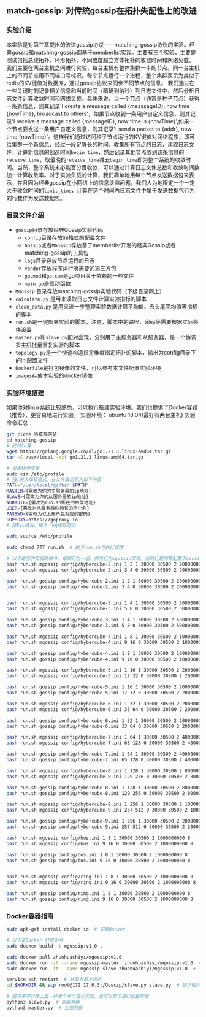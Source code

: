 ## match-gossip: 对传统gossip在拓扑失配性上的改进

### 实验介绍

本实验是对第三章提出的改进gossip协议——matching-gossip协议的实验。经典gossip和matching-gossip都基于memberlist实现。主要有三个实验，主要是测试包括总线拓扑、环形拓扑、不同维度超立方体拓扑的收敛时间和网络负载。
我们主要在两台主机之间进行实验，每台主机有整体集群一半的节点。同一台主机上的不同节点用不同端口号标识。每个节点运行一个进程，整个集群表示为类似于redis的KV键值对数据库，通过gossip协议来同步不同节点的信息。
我们通过在一些关键时刻记录相关信息和当前时间（精确到纳秒）到日志文件中，然后分析日志文件计算收敛时间和网络负载。具体来说，当一个节点（通常是种子节点）获得一条新信息，则其记录'I create a message called {messsageID}, now time {nowTime}, broadcast to others'，如果节点收到一条用户自定义信息，则其记录'I receive a message called {messageID}, now time is {nowTime}',如果一个节点要发送一条用户自定义信息，则其记录'I send a packet to {addr}, now time {nowTime}'。这样我们通过访问种子节点运行的KV键值对网络程序，即可给集群一个新信息，经过一段足够长的时间，收集所有节点的日志，读取日志文件，计算新信息的创造时间`begin_time`，然后记录其他节点收到该条信息的`receive_time`，取最晚的`receive_time`减去`begin_time`即为整个系统的收敛时间。当然，整个系统未必能百分百收敛，可以通过计算日志文件总数和收敛时间数加一计算收敛率。对于实验负载的计算，我们简单地用每个节点发送数据包来表示，并且因为经典gossip在小网络上的信息泛滥问题，我们人为地限定一个一定大于收敛时间的`limit_time`，计算在这个时间内日志文件中属于发送数据包行为的行数作为发送数据包。


### 目录文件介绍

 - `gossip`目录存放经典Gossip实验代码
    - `config`目录存放ini格式的配置文件
    - `Gossip`或者`MGossip`存放基于memberlist开发的经典Gossip或者matching-gossip的工具包
    - `logs`目录存放节点运行的日志
    - `vendor`存放程序运行所需要的第三方包
    - `go.mod`和`go.sum`是go项目关于依赖的一些文件
    - `main.go`是启动函数
 - `MGossip` 目录存放matching-gossip实验代码（下级目录同上）
 - `calculate.py` 是用来读取日志文件计算实验指标的脚本
 - `clean_data.py` 是用来进一步整理实验数据计算平均值、去头尾平均值等指标的脚本
 - `run.sh`是一键部署实验的脚本，注意，脚本中的路径、密码等需要根据实际条件设置
 - `master.py`和`slave.py`配对出现，分别用于主服务器和从服务器，是一个协调多主机批量重复实验的脚本
 - `topology.py`是一个快速构造指定维度指定拓扑的脚本，输出为config目录下的ini配置文件
 - `Dockerfile`是打包镜像的文件，可以参考本文件配置实验环境
 - `images`存放本实验的docker镜像

### 实验环境搭建
如果你对linux系统比较熟悉，可以执行搭建实验环境。我们也提供了Docker容器（推荐），更容易地进行实验。
实验环境： ubuntu 18.04(最好有两台主机)
实验命令汇总：
```sh
git clone 待填写网站
cd matching-gossip
# 安转Go等
wget https://golang.google.cn/dl/go1.21.3.linux-amd64.tar.gz 
tar -C /usr/local -xzf go1.21.3.linux-amd64.tar.gz

# 设置环境变量
sudo vim /etc/profile
# 按i进入编辑模式，在文件最后写入如下内容
PATH="/usr/local/go/bin:$PATH"
MASTER={需改为你的主服务器的ip地址}
SLAVE={需改为你的从服务器的ip地址}
WORKDIR={需改为run.sh所在的目录地址}
USER={需改为从服务器你拥有的用户名}
PASSWD={需改为以上用户民对应的密码}
GOPROXY=https://goproxy.io
# 按Esc键后，输入：wq保存退出

sudo source /etc/profile

sudo chmod 777 run.sh  # 授予run.sh可执行权限

# 以下是当次实验的命令，每四行为一组，前两行为mgossip实验，后两行是同等配置下gossip实验，第一行和第三行运行在主服务器上，第二、四行运行在从服务器上，可能需要现在一些工具请参考dockerfile文件。同时请确保从服务器运行了ssh服务
bash run.sh mgossip config/hybercube-2.ini 1 2 1 30000 30500 2 200000000 2
bash run.sh mgossip config/hybercube-2.ini 3 4 0 30000 30500 2 200000000 2

bash run.sh gossip config/hybercube-2.ini 1 2 1 30000 30500 2 200000000 2
bash run.sh gossip config/hybercube-2.ini 3 4 0 30000 30500 2 200000000 2


bash run.sh mgossip config/hybercube-3.ini 1 4 1 30000 30500 2 500000000 4
bash run.sh mgossip config/hybercube-3.ini 5 8 0 30000 30500 2 500000000 4

bash run.sh gossip config/hybercube-3.ini 1 4 1 30000 30500 2 500000000 4
bash run.sh gossip config/hybercube-3.ini 5 8 0 30000 30500 2 500000000 4

bash run.sh mgossip config/hybercube-4.ini 1 8 1 30000 30500 2 1000000000 8
bash run.sh mgossip config/hybercube-4.ini 9 16 0 30000 30500 2 1000000000 8

bash run.sh gossip config/hybercube-4.ini 1 8 1 30000 30500 2 1000000000 8
bash run.sh gossip config/hybercube-4.ini 9 16 0 30000 30500 2 1000000000 8

bash run.sh mgossip config/hybercube-5.ini 1 16 1 30000 30500 2 2000000000 16
bash run.sh mgossip config/hybercube-5.ini 17 32 0 30000 30500 2 2000000000 16

bash run.sh gossip config/hybercube-5.ini 1 16 1 30000 30500 2 2000000000 16
bash run.sh gossip config/hybercube-5.ini 17 32 0 30000 30500 2 2000000000 16

bash run.sh mgossip config/hybercube-6.ini 1 32 1 30000 30500 2 2000000000 32
bash run.sh mgossip config/hybercube-6.ini 33 64 0 30000 30500 2 2000000000 32

bash run.sh gossip config/hybercube-6.ini 1 32 1 30000 30500 2 2000000000 32
bash run.sh gossip config/hybercube-6.ini 33 64 0 30000 30500 2 2000000000 32

bash run.sh mgossip config/hybercube-7.ini 1 64 1 30000 30500 2 4000000000 64
bash run.sh mgossip config/hybercube-7.ini 65 128 0 30000 30500 2 4000000000 64

bash run.sh gossip config/hybercube-7.ini 1 64 1 30000 30500 2 4000000000 64
bash run.sh gossip config/hybercube-7.ini 65 128 0 30000 30500 2 4000000000 64

bash run.sh mgossip config/hybercube-8.ini 1 128 1 30000 30500 2 8000000000 128
bash run.sh mgossip config/hybercube-8.ini 129 256 0 30000 30500 2 8000000000 128

bash run.sh gossip config/hybercube-8.ini 1 128 1 30000 30500 2 8000000000 128
bash run.sh gossip config/hybercube-8.ini 129 256 0 30000 30500 2 8000000000 128

bash run.sh mgossip config/hybercube-9.ini 1 256 1 30000 30500 2 10000000000 256
bash run.sh mgossip config/hybercube-9.ini 257 512 0 30000 30500 2 10000000000 256

bash run.sh gossip config/hybercube-9.ini 1 256 1 30000 30500 2 2000000000 512
bash run.sh gossip config/hybercube-9.ini 257 512 0 30000 30500 2 2000000000 512

bash run.sh mgossip config/bus.ini 1 8 1 30000 30500 2 1000000000 8
bash run.sh mgossip config/bus.ini 9 16 0 30000 30500 2 1000000000 8

bash run.sh gossip config/bus.ini 1 8 1 30000 30500 2 1000000000 8
bash run.sh gossip config/bus.ini 9 16 0 30000 30500 2 1000000000 8


bash run.sh mgossip config/ring.ini 1 8 1 30000 30500 2 1000000000 8
bash run.sh mgossip config/ring.ini 9 16 0 30000 30500 2 1000000000 8

bash run.sh gossip config/ring.ini 1 8 1 30000 30500 2 1000000000 8
bash run.sh gossip config/ring.ini 9 16 0 30000 30500 2 1000000000 8
```


### Docker容器指南
```sh
sudo apt-get install docker.io  # 安装docker

# 以下是Docker 打包命令
sudo docker build -t mgossip:v1.0 .

sudo docker pull zhuohuashiyi/mgossip:v1.0
sudo docker run -it --name mgossip-master  zhuohuashiyi/mgossip:v1.0  # 运行主服务器容器
sudo docker run -it --name mgossip-slave zhuohuashiyi/mgossip:v1.0  # 运行从服务器容器

service ssh restart  # 从服务器上运行
cd $WORKDIR && scp root@172.17.0.3:/Gossip/slave.py slave.py  # 提示输入yes

# 接下来可以像上面一样单个单个进行实验，也可以如下进行批量实验
python3 slave.py  # 从服务器
python3 master.py  # 主服务器
```